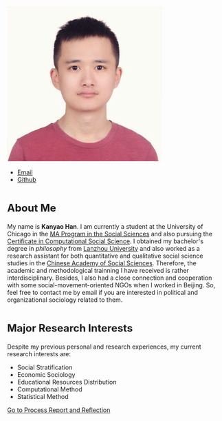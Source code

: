 

![](https://github.com/khan1792/Kanyao-File/blob/master/photo13.jpg)

- [Email](khan17@uchicago.edu)
- [Github](https://github.com/khan1792)



# <font size=5>About Me</font>

My name is **Kanyao Han**. I am currently a student at the University of Chicago in the [MA Program in the Social Sciences](https://mapss.uchicago.edu/) and also pursuing the [Certificate in Computational Social Science](https://macss.uchicago.edu/content/certificate-current-students). I obtained my bachelor's degree in *philosophy* from [Lanzhou University](http://en.lzu.edu.cn/) and also worked as a research assistant for both quantitative and qualitative social science studies in the [Chinese Academy of Social Sciences](http://casseng.cssn.cn/about/about_cass). Therefore, the academic and methodological trainning I have received is rather interdisciplinary. Besides, I also had a close connection and cooperation with some social-movement-oriented NGOs when I worked in Beijing. So, feel free to contact me by email if you are interested in political and organizational sociology related to them.


# <font size=5>Major Research Interests</font>
Despite my previous personal and research experiences, my current research interests are:
- Social Stratification
- Economic Sociology
- Educational Resources Distribution
- Computational Method
- Statistical Method



[Go to Process Report and Reflection](https://github.com/khan1792/hw01/blob/master/Process%20Report.md)